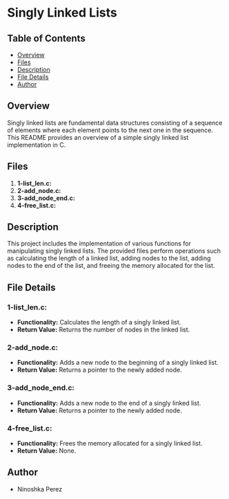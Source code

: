 # Singly Linked Lists

## Table of Contents

- [Overview](#overview)
- [Files](#files)
- [Description](#description)
- [File Details](#file-details)
- [Author](#author)

## Overview

Singly linked lists are fundamental data structures consisting of a sequence of elements where each element points to the next one in the sequence. This README provides an overview of a simple singly linked list implementation in C.

## Files

1. **1-list_len.c:**
2. **2-add_node.c:**
3. **3-add_node_end.c:**
4. **4-free_list.c:**

## Description

This project includes the implementation of various functions for manipulating singly linked lists. The provided files perform operations such as calculating the length of a linked list, adding nodes to the list, adding nodes to the end of the list, and freeing the memory allocated for the list.

## File Details

### 1-list_len.c:

- **Functionality:** Calculates the length of a singly linked list.
- **Return Value:** Returns the number of nodes in the linked list.

### 2-add_node.c:

- **Functionality:** Adds a new node to the beginning of a singly linked list.
- **Return Value:** Returns a pointer to the newly added node.

### 3-add_node_end.c:

- **Functionality:** Adds a new node to the end of a singly linked list.
- **Return Value:** Returns a pointer to the newly added node.

### 4-free_list.c:

- **Functionality:** Frees the memory allocated for a singly linked list.
- **Return Value:** None.

## Author

- Ninoshka Perez

